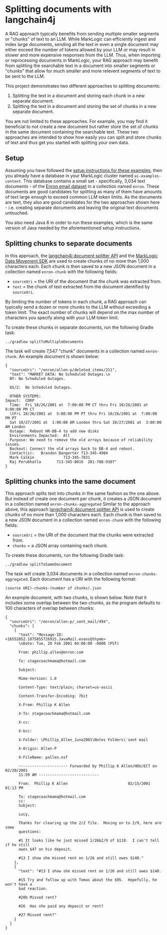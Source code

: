 # Splitting documents with langchain4j

A RAG approach typically benefits from sending multiple smaller segments or "chunks" of text to an LLM. While MarkLogic
can efficiently ingest and index large documents, sending all the text in even a single document may either exceed
the number of tokens allowed by your LLM or may result in slower and more expensive responses from the LLM. Thus, 
when importing or reprocessing documents in MarkLogic, your RAG approach may benefit from splitting the searchable 
text in a document into smaller segments or "chunks" that allow for much smaller and more relevent segments of text
to be sent to the LLM. 

This project demonstrates two different approaches to splitting documents:

1. Splitting the text in a document and storing each chunk in a new separate document.
2. Splitting the text in a document and storing the set of chunks in a new separate document. 

You are not limited to these approaches. For example, you may find it beneficial to not create a new document but 
rather store the set of chunks in the same document containing the searchable text. These two approaches are intended
to show how easily you can split and store chunks of text and thus get you started with splitting your own data. 

## Setup

Assuming you have followed the [setup instructions for these examples](../setup/README.md), then you already have a
database in your MarkLogic cluster named `ai-examples-content`. This database contains a small set - specifically, 
3,034 text documents - of the 
[Enron email dataset](https://www.loc.gov/item/2018487913/) in a collection named `enron`. These documents are good 
candidates for splitting as many of them have amounts of text large enough to exceed common LLM token limits. As the
documents are text, they also are good candidates for the two approaches shown here - i.e. creating separate documents
and leaving the original text documents untouched. 

You also need Java 8 in order to run these examples, which is the same version of Java needed by the aforementioned 
setup instructions.

## Splitting chunks to separate documents

In this approach, the [langchain4j document splitter API](https://docs.langchain4j.dev/tutorials/rag#document-splitter)
and the [MarkLogic Data Movement SDK](https://docs.marklogic.com/guide/java/data-movement)
are used to create chunks of no more than 1,000 characters each. Each chunk is then saved to a new JSON document in a 
collection named `enron-chunk` with the following fields:

- `sourceUri` = the URI of the document that the chunk was extracted from.
- `text` = the chunk of text extracted from the document identified by `sourceUri`.

By limiting the number of tokens in each chunk, a RAG approach can typically send a dozen or more chunks to the LLM 
without exceeding a token limit. The exact number of chunks will depend on the max number of characters you specify
along with your LLM token limit. 

To create these chunks in separate documents, run the following Gradle task:

    ../gradlew splitToMultipleDocuments

The task will create 7,547 "chunk" documents in a collection named `enron-chunk`. An example document is shown below:

```
{
  "sourceUri": "/enron/allen-p/deleted_items/211",
  "text": "MARKET DATA: No Scheduled Outages.\n
  NT: No Scheduled Outages.

  OS/2:  No Scheduled Outages.

  OTHER SYSTEMS:
Impact:  CORP
  Time:  Fri 10/26/2001 at  7:00:00 PM CT thru Fri 10/26/2001 at  9:00:00 PM CT
  \tFri 10/26/2001 at  5:00:00 PM PT thru Fri 10/26/2001 at  7:00:00 PM PT
  Sat 10/27/2001 at  1:00:00 AM London thru Sat 10/27/2001 at  3:00:00 AM London
  Outage:  Reboot HR-DB-4 to add new disks
  Environments Impacted:  All
  Purpose: We need to remove the old arrays because of reliability issues.
  Backout: Connect the old arrays back to DB-4 and reboot.
  Contact(s): 	Brandon Bangerter 713-345-4904
  Mark Calkin             713-345-7831
  Raj Perubhatla       713-345-8016  281-788-9307"
}
```

## Splitting chunks into the same document

This approach splits text into chunks in the same fashion as the one above. But instead of create one document per
chunk, it creates a JSON document in a collection named `enron-chunks-aggregated`
Similar to the approach above, this approach [langchain4j document splitter API](https://docs.langchain4j.dev/tutorials/rag#document-splitter)
is used to create chunks of no more than 1,000 characters each. Each chunk is then saved to a new JSON document in a
collection named `enron-chunk` with the following fields:

- `sourceUri` = the URI of the document that the chunks were extracted from.
- `chunks` = a JSON array containing each chunk. 

To create these documents, run the following Gradle task:

    ../gradlew splitToSameDocument

The task will create 3,034 documents in a collection named `enron-chunks-aggregated`. Each document has a URI with the
following format:

    (source URI)-chunks-(number of chunks).json

An example document, with two chunks, is shown below. Note that it includes some overlap between the two chunks, 
as the program defaults to 100 characters of overlap between chunks:

```
{
  "sourceUri": "/enron/allen-p/_sent_mail/494",
  "chunks": [
    {
      "text": "Message-ID: <16552852.1075855726915.JavaMail.evans@thyme>
      \nDate: Tue, 20 Feb 2001 04:08:00 -0800 (PST)

      From: phillip.allen@enron.com

      To: stagecoachmama@hotmail.com

      Subject:

      Mime-Version: 1.0

      Content-Type: text/plain; charset=us-ascii

      Content-Transfer-Encoding: 7bit

      X-From: Phillip K Allen

      X-To: stagecoachmama@hotmail.com

      X-cc:

      X-bcc:

      X-Folder: \Phillip_Allen_June2001\Notes Folders\'sent mail

      X-Origin: Allen-P

      X-FileName: pallen.nsf

      ---------------------- Forwarded by Phillip K Allen/HOU/ECT on 02/20/2001
      11:59 AM ---------------------------

      From:  Phillip K Allen                           02/15/2001 01:13 PM

      To: stagecoachmama@hotmail.com
      cc:
      Subject:

      Lucy,

      Thanks for clearing up the 2/2 file.  Moving on to 2/9, here are some
      questions:

      #1 It looks like he just missed 1/26&2/9 of $110.  I can't tell if he still 
      owes $47 on his deposit.

      #13 I show she missed rent on 1/26 and still owes $140."
    },
    {
      "text": "#13 I show she missed rent on 1/26 and still owes $140.

      #15 Try and follow up with Tomas about the $95.  Hopefully, he won't have a 
      bad reaction.

      #20b Missed rent?

      #26  Has she paid any deposit or rent?

      #27 Missed rent?"
    }
  ]
}
```
